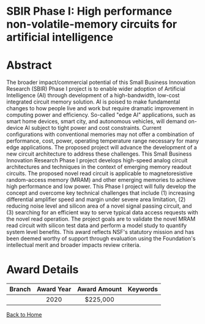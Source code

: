 
SBIR Phase I: High performance non-volatile-memory circuits for artificial intelligence
=======================================================================================

# Abstract


The broader impact/commercial potential of this Small Business Innovation Research (SBIR) Phase I project is to enable wider adoption of Artificial Intelligence (AI) through development of a high-bandwidth, low-cost integrated circuit memory solution. AI is poised to make fundamental changes to how people live and work but require dramatic improvement in computing power and efficiency. So-called "edge AI" applications, such as smart home devices, smart city, and autonomous vehicles, will demand on-device AI subject to tight power and cost constraints. Current configurations with conventional memories may not offer a combination of performance, cost, power, operating temperature range necessary for many edge applications. The proposed project will advance the development of a new circuit architecture to address these challenges. This Small Business Innovation Research Phase I project develops high-speed analog circuit architectures and techniques in the context of emerging memory readout circuits. The proposed novel read circuit is applicable to magnetoresistive random-access memory (MRAM) and other emerging memories to achieve high performance and low power. This Phase I project will fully develop the concept and overcome key technical challenges that include (1) increasing differential amplifier speed and margin under severe area limitation, (2) reducing noise level and silicon area of a novel signal passing circuit, and (3) searching for an efficient way to serve typical data access requests with the novel read operation. The project goals are to validate the novel MRAM read circuit with silicon test data and perform a model study to quantify system level benefits. This award reflects NSF's statutory mission and has been deemed worthy of support through evaluation using the Foundation's intellectual merit and broader impacts review criteria.  

# Award Details

|Branch|Award Year|Award Amount|Keywords|
| :---: | :---: | :---: | :---: |
||2020|$225,000||
  
  


[Back to Home](https://github.com/chrischow/dod_sbir_awards/JT/#626)